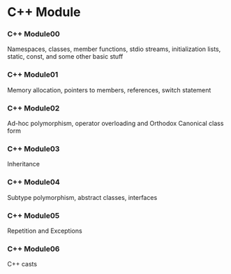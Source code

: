 # C++ Module

### C++ Module00
Namespaces, classes, member functions, stdio streams, initialization lists, static, const, and some other basic stuff
### C++ Module01
Memory allocation, pointers to members, references, switch statement
### C++ Module02
Ad-hoc polymorphism, operator overloading and Orthodox Canonical class form
### C++ Module03
Inheritance
### C++ Module04
Subtype polymorphism, abstract classes, interfaces
### C++ Module05
Repetition and Exceptions  
### C++ Module06  
C++ casts
